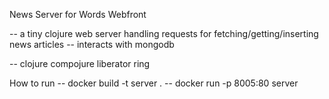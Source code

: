News Server for Words Webfront

-- a tiny clojure web server handling requests for fetching/getting/inserting news articles
-- interacts with mongodb

-- clojure compojure liberator ring

How to run
-- docker build -t server .
-- docker run -p 8005:80 server
